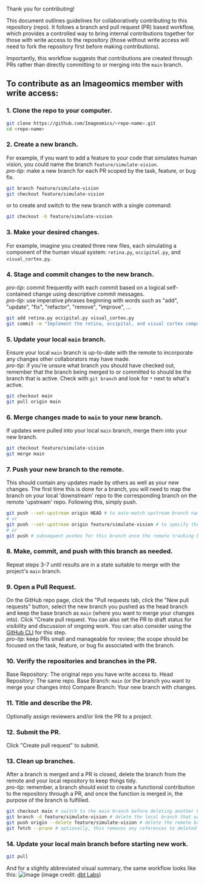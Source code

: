 Thank you for contributing!

This document outlines guidelines for collaboratively contributing to this repository (repo). It follows a branch and pull request (PR) based workflow, which provides a controlled way to bring internal contributions together for those with write access to the repository (those without write access will need to fork the repository first before making contributions).

Importantly, this workflow suggests that contributions are created through PRs rather than directly committing to or merging into the `main` branch.

## To contribute as an Imageomics member with write access:
### 1. Clone the repo to your computer.
```sh
git clone https://github.com/Imageomics/<repo-name>.git
cd <repo-name>
```

### 2. Create a new branch.
For example, if you want to add a feature to your code that simulates human vision, you could name the branch `feature/simulate-vision`.<br>
_pro-tip_: make a new branch for each PR scoped by the task, feature, or bug fix.
```sh
git branch feature/simulate-vision
git checkout feature/simulate-vision
```
or to create and switch to the new branch with a single command:
```sh
git checkout -b feature/simulate-vision
```

### 3. Make your desired changes.
For example, imagine you created three new files, each simulating a component of the human visual system: `retina.py`, `occipital.py`, and `visual_cortex.py`.

### 4. Stage and commit changes to the new branch.
_pro-tip_: commit frequently with each commit based on a logical self-contained change using descriptive commit messages.<br>
_pro-tip_: use imperative phrases beginning with words such as "add", "update", "fix", "refactor", "remove", "improve", ...
```sh
git add retina.py occipital.py visual_cortex.py
git commit -m "Implement the retina, occipital, and visual cortex components of the human visual system."
```

### 5. Update your local `main` branch.
Ensure your local `main` branch is up-to-date with the remote to incorporate any changes other collaborators may have made.<br>
_pro-tip_: if you're unsure what branch you should have checked out, remember that the branch being merged to or committed to should be the branch that is active. Check with `git branch` and look for `*` next to what's active.
```sh
git checkout main
git pull origin main
```

### 6. Merge changes made to `main` to your new branch.
If updates were pulled into your local `main` branch, merge them into your new branch.
```sh
git checkout feature/simulate-vision
git merge main
```

### 7. Push your new branch to the remote.
This should contain any updates made by others as well as your new changes. The first time this is done for a branch, you will need to map the branch on your local 'downstream' repo to the corresponding branch on the remote 'upstream' repo. Following this, simply push.
```sh
git push --set-upstream origin HEAD # to auto-match upstream branch name to your current branch name
# or
git push --set-upstream origin feature/simulate-vision # to specify the upstream branch name
# or
git push # subsequent pushes for this branch once the remote tracking branch is set
```

### 8. Make, commit, and push with this branch as needed.
Repeat steps 3-7 until results are in a state suitable to merge with the project's `main` branch.

### 9. Open a Pull Request.
On the GitHub repo page, click the "Pull requests tab, click the "New pull requests" button, select the new branch you pushed as the head branch and keep the base branch as `main` (where you want to merge your changes into). Click "Create pull request. You can also set the PR to draft status for visibility and discussion of ongoing work. You can also consider using the [GitHub CLI]([url](https://cli.github.com/)) for this step.<br>
_pro-tip_: keep PRs small and manageable for review; the scope should be focused on the task, feature, or bug fix associated with the branch.

### 10. Verify the repositories and branches in the PR.
Base Repository: The original repo you have write access to. Head Repository: The same repo. Base Branch: `main` (or the branch you want to merge your changes into) Compare Branch: Your new branch with changes.

### 11. Title and describe the PR.
Optionally assign reviewers and/or link the PR to a project.

### 12. Submit the PR.
Click "Create pull request" to submit.

### 13. Clean up branches.
After a branch is merged and a PR is closed, delete the branch from the remote and your local repository to keep things tidy.<br>
_pro-tip_: remember, a branch should exist to create a functional contribution to the repository through a PR, and once the function is merged in, the purpose of the branch is fulfilled.
```sh
git checkout main # switch to the main branch before deleting another branch
git branch -d feature/simulate-vision # delete the local branch that was merged
git push origin --delete feature/simulate-vision # delete the remote branch that was merged
git fetch --prune # optionally, this removes any references to deleted remote branches
```

### 14. Update your local main branch before starting new work.
```sh
git pull
```

And for a slightly abbreviated visual summary, the same workflow looks like this:
![image](https://user-images.githubusercontent.com/31709066/230167049-6315b056-74d5-4a18-bb60-5bc06a191783.png)
(image credit: [dbt Labs](https://www.getdbt.com/analytics-engineering/transformation/git-workflow/))
